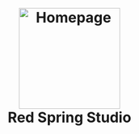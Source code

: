 <h1 align="center">
  <br>
  <a href="https://en.wikipedia.org/wiki/Alice%27s_Adventures_in_Wonderland"><img src="https://assets.codepen.io/6566924/AdobeStock_510115847.png" alt="Homepage" width="200"></a>
  <br>
Red Spring Studio
  <br>
</h1>


